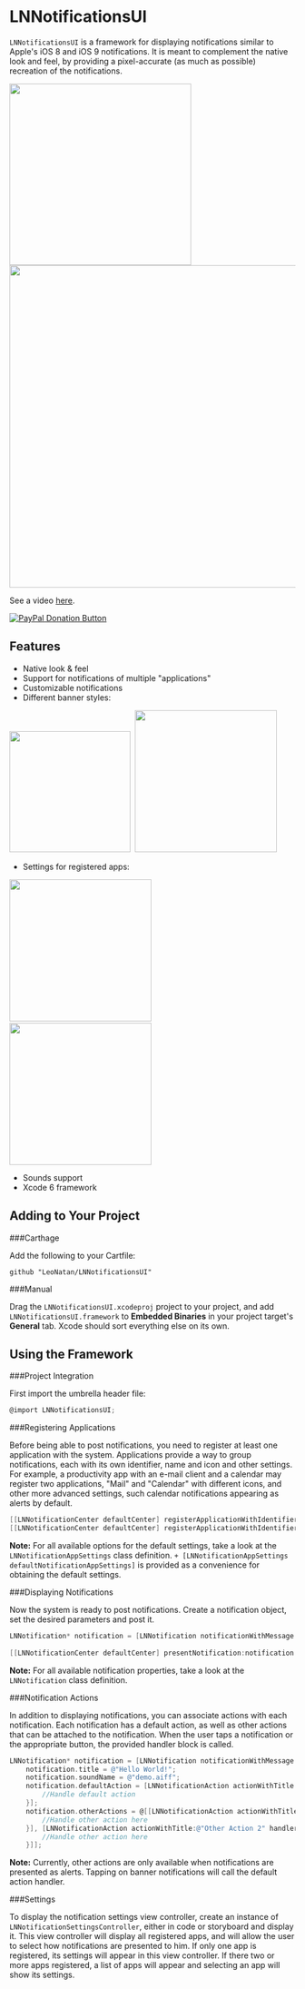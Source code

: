 # LNNotificationsUI

`LNNotificationsUI` is a framework for displaying notifications similar to Apple's iOS 8 and iOS 9 notifications. It is meant to complement the native look and feel, by providing a pixel-accurate (as much as possible) recreation of the notifications.

<img src="./Screenshots/Presentation.png" width="320px"/> 
<img src="./Screenshots/LNNotificationsUI.gif" height="568px"/>

See a video [here](https://vimeo.com/105395794).

<span class="badge-paypal"><a href="https://www.paypal.com/cgi-bin/webscr?cmd=_s-xclick&hosted_button_id=BR68NJEJXGWL6" title="Donate to this project using PayPal"><img src="https://img.shields.io/badge/paypal-donate-yellow.svg" alt="PayPal Donation Button" /></a></span>

## Features

* Native look & feel
* Support for notifications of multiple "applications"
* Customizable notifications
* Different banner styles:

<img src="./Screenshots/3.png" width="213px"/>&nbsp;
<img src="./Screenshots/style.png" width="250px"/>

* Settings for registered apps:

<img src="./Screenshots/settings1.png" width="250px"/>&nbsp;
<img src="./Screenshots/settings2.png" width="250px"/>

* Sounds support
* Xcode 6 framework

## Adding to Your Project

###Carthage

Add the following to your Cartfile:

```github "LeoNatan/LNNotificationsUI"```

###Manual

Drag the `LNNotificationsUI.xcodeproj` project to your project, and add `LNNotificationsUI.framework` to **Embedded Binaries** in your project target's **General** tab. Xcode should sort everything else on its own.

## Using the Framework

###Project Integration

First import the umbrella header file:

```objective-c
@import LNNotificationsUI;
```

###Registering Applications

Before being able to post notifications, you need to register at least one application with the system. Applications provide a way to group notifications, each with its own identifier, name and icon and other settings. For example, a productivity app with an e-mail client and a calendar may register two applications, "Mail" and "Calendar" with different icons, and other more advanced settings, such calendar notifications appearing as alerts by default.

```objective-c
[[LNNotificationCenter defaultCenter] registerApplicationWithIdentifier:@"mail_app_identifier" name:@"Mail" icon:[UIImage imageNamed:@"MailApp"] defaultSettings:[LNNotificationAppSettings defaultNotificationAppSettings]];
[[LNNotificationCenter defaultCenter] registerApplicationWithIdentifier:@"cal_app_identifier" name:@"Calendar" icon:[UIImage imageNamed:@"CalApp"]  defaultSettings:[LNNotificationAppSettings defaultNotificationAppSettings]];
```

**Note:** For all available options for the default settings, take a look at the `LNNotificationAppSettings` class definition. `+ [LNNotificationAppSettings defaultNotificationAppSettings]` is provided as a convenience for obtaining the default settings.

###Displaying Notifications

Now the system is ready to post notifications. Create a notification object, set the desired parameters and post it.

```objective-c
LNNotification* notification = [LNNotification notificationWithMessage:@"You've Got Mail!"];
	
[[LNNotificationCenter defaultCenter] presentNotification:notification forApplicationIdentifier:@"mail_app_identifier"];
```

**Note:** For all available notification properties, take a look at the `LNNotification` class definition.

###Notification Actions

In addition to displaying notifications, you can associate actions with each notification. Each notification has a default action, as well as other actions that can be attached to the notification. When the user taps a notification or the appropriate button, the provided handler block is called.

```objective-c
LNNotification* notification = [LNNotification notificationWithMessage:@"Welcome to LNNotificationsUI!"];
	notification.title = @"Hello World!";
	notification.soundName = @"demo.aiff";
	notification.defaultAction = [LNNotificationAction actionWithTitle:@"Default Action" handler:^(LNNotificationAction *action) {
		//Handle default action
	}];
	notification.otherActions = @[[LNNotificationAction actionWithTitle:@"Other Action 1" handler:^(LNNotificationAction *action) {
		//Handle other action here
	}], [LNNotificationAction actionWithTitle:@"Other Action 2" handler:^(LNNotificationAction *action) {
		//Handle other action here
	}]];
```
**Note:** Currently, other actions are only available when notifications are presented as alerts. Tapping on banner notifications will call the default action handler.

###Settings

To display the notification settings view controller, create an instance of `LNNotificationSettingsController`, either in code or storyboard and display it. This view controller will display all registered apps, and will allow the user to select how notifications are presented to him. If only one app is registered, its settings will appear in this view controller. If there two or more apps registered, a list of apps will appear and selecting an app will show its settings.
